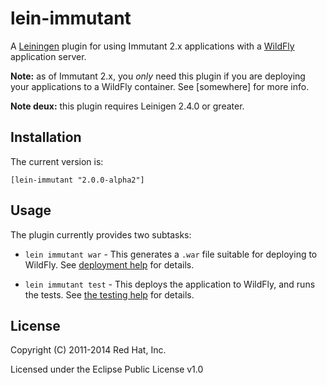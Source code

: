 # lein-immutant

A [Leiningen](http://leiningen.org/) plugin for using Immutant 2.x
applications with a [WildFly](http://wildfly.org/) application server.

**Note:** as of Immutant 2.x, you *only* need this plugin if you are
deploying your applications to a WildFly container. See [somewhere]
for more info.

**Note deux:** this plugin requires Leinigen 2.4.0 or greater.

## Installation

The current version is:

    [lein-immutant "2.0.0-alpha2"]

## Usage

The plugin currently provides two subtasks:

* `lein immutant war` - This generates a `.war` file suitable for
  deploying to WildFly. See
  [deployment help](docs/deployment.md) for details.

* `lein immutant test` - This deploys the application to WildFly, and
  runs the tests. See [the testing help](docs/testing.md)
  for details.

## License

Copyright (C) 2011-2014 Red Hat, Inc.

Licensed under the Eclipse Public License v1.0
